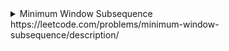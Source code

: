 <details>
  <summary>Minimum Window Subsequence https://leetcode.com/problems/minimum-window-subsequence/description/ </summary>
  
  We can use dynamic programming <br/>
  Use a memo[len1, len2] with len1 is length of s1 and len2 is the length of s2 <br/>
  <code>memo[i,j] = memo[i-1, j-1] + 1</code> if s1[i] == s2[j] <br/>
  <code>memo[i,j] = memo[i -1, j]</code> if s1[i] != s2[j]
  
 ```cs
  public string MinWindow(string s1, string s2) {
        //Use dynamic programming
        //(i,j): Find match string with s1 from 0--> i and s2 from 0-->j        
        var len1 = s1.Length; 
        var len2 = s2.Length;
        var memo = new int[len1,len2];
        var pos = new int[len1,len2]; //keep position of start 
        for (int i=0; i< len1; i++) {             
            for (int j=0; j< len2; j++) { 
                memo [i,j] = -1; 
                pos[i,j] = -1; 
            }
        } 
        if (s1[0] == s2[0]) {
            memo[0,0] =  1; 
            pos[0,0] = 0;
        }        
        for (int i=1; i< len1; i++) {
            if (s1[i] == s2[0]) {
                memo[i, 0] = 1; 
                pos[i,0] = i; 
            }
            else {
                memo[i, 0] = memo[i-1, 0]; 
                pos[i,0] = pos[i-1, 0];
            }
        }
        for (int i=1; i< len1; i++) {             
            for (int j=1; j< len2; j++) {
                if (s1[i] == s2[j]) {
                    memo[i,j] = memo[i -1, j-1] + 1; 
                    pos[i,j] = pos[i-1, j-1]; 
                }
                else {
                    memo[i,j] = memo[i-1, j ];
                    pos[i,j] = pos[i-1, j]; 
                }
            }
        }       
        var minLen = int.MaxValue;
        var ans = ""; 
        for (int i=0; i< len1; i++) {           
            var left = pos[i, len2 - 1];   
            if (memo[i, len2 -1] == len2 && minLen > i - left) {                
                minLen = i - left; 
                ans = s1.Substring(left, i - left + 1);
            }
        }
        return ans;  
    }
  
 ```
  
  
</details>
